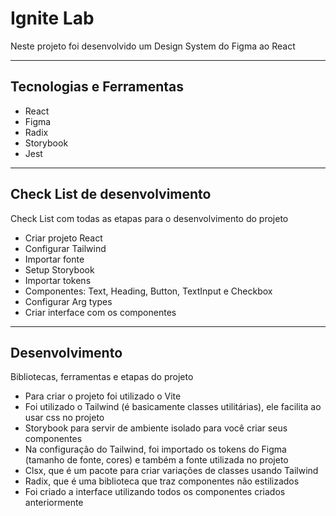 <h1>Ignite Lab</h1>
<p>Neste projeto foi desenvolvido um Design System do Figma ao React</p>
<hr>

<h2>Tecnologias e Ferramentas</h2>

<ul>
  <li>React</li>
  <li>Figma</li>
  <li>Radix</li>
  <li>Storybook</li>
  <li>Jest</li>
</ul>
<hr>

<h2>Check List de desenvolvimento</h2>
<p>Check List com todas as etapas para o desenvolvimento do projeto</p>

<ul>
  <li>Criar projeto React</li>
  <li>Configurar Tailwind</li>
  <li>Importar fonte</li>
  <li>Setup Storybook</li>
  <li>Importar tokens</li>
  <li>Componentes: Text, Heading, Button, TextInput e Checkbox</li>
  <li>Configurar Arg types</li>
  <li>Criar interface com os componentes</li>
</ul>
<hr>

<h2>Desenvolvimento</h2>
<p>Bibliotecas, ferramentas e etapas do projeto</p>

<ul>
  <li>Para criar o projeto foi utilizado o Vite</li>
  <li>Foi utilizado o Tailwind (é basicamente classes utilitárias), ele facilita ao usar css no projeto</li>
  <li>Storybook para servir de ambiente isolado para você criar seus componentes</li>
  <li>Na configuração do Tailwind, foi importado os tokens do Figma (tamanho de fonte, cores) e também a fonte utilizada no projeto</li>
  <li>Clsx, que é um pacote para criar variações de classes usando Tailwind</li>
  <li>Radix, que é uma biblioteca que traz componentes não estilizados</li>
  <li>Foi criado a interface utilizando todos os componentes criados anteriormente</li>
</ul>
